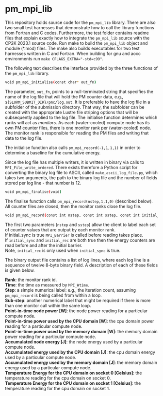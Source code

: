pm_mpi_lib
==========

This repository holds source code for the `pm_mpi_lib` library. There are also two small test harnesses that demonstrate how to call the library functions from Fortran and C codes. Furthermore, the test folder contains readme files that explain exactly how to integrate the `pm_mpi_lib` source with the CP2K 2023.1 source code. Run make to build the `pm_mpi_lib` object and module (\*.mod) files. The make also builds executables for two test harnesses written in C and Fortran. When building for gnu and aocc environments run `make CFLAGS_EXTRA="-std=c99"`.

The following text describes the interface provided by the three functions of the `pm_mpi_lib` library.

```bash
void pm_mpi_initialise(const char* out_fn)
```

The parameter, `out_fn`, points to a null-terminated string that specifies the name of the log file that will hold the PM counter data, e.g., `${SLURM_SUBMIT_DIR}/pmc/log.out`. It is
preferable to have the log file in a subfolder of the submission directory. That way, the subfolder can be created with the appropriate Lustre file striping options that will be
subsequently applied to the log file. The initialise function determines which ranks will act as *monitors*. As each (water-cooled) compute node has its own PM counter files, there is
one monitor rank per (water-ccoled) node. The monitor rank is responsible for reading the PM files and writing that data to the log file.

The initialise function also calls `pm_mpi_record(-1,1,1,1)` in order to determine a baseline for the cumulative energy.

Since the log file has multiple writers, it is written in binary via calls to `MPI_File_write_ordered`. There exists therefore a Python script for converting the binary log file
to ASCII, called `make_ascii_log_file.py`, which takes two arguments, the path to the binary log file and the number of fields stored per log line - that number is 12.


```bash
void pm_mpi_finalise(void)
```

The finalise function calls `pm_mpi_record(nstep,1,1,0)` (described below). All counter files are closed, then the monitor ranks close the log file.

```bash
void pm_mpi_record(const int nstep, const int sstep, const int initial_sync, const int initial_rec)
```

The first two parameters (`nstep` and `sstep`) allow the client to label each set of counter values that are output by each monitor rank.<br>
If initial_sync is true `MPI_Barrier` is called before reading takes place.<br>
If `initial_sync` and `initial_rec` are both true then the energy counters are read before and after the initial barrier.<br>
Note, `initial_rec` is only used when `initial_sync` is true.

The binary output file contains a list of log lines, where each log line is a sequence of twelve 8-byte binary field. A description of each of these fields is given below.

**Rank**: the monitor rank id.<br>
**Time**: the time as measured by `MPI_Wtime`.<br>
**Step**: a simple numerical label: e.g., the iteration count, assuming `pm_mpi_record` is being called from within a loop.<br>
**Sub-step**: another numerical label that might be required if there is more than one monitor call within the same loop.<br>
**Point-in-time node power [W]**: the node power reading for a particular compute node.<br>
**Point-in-time power used by the CPU domain [W]**: the cpu domain power reading for a particular compute node.<br>
**Point-in-time power used by the memory domain [W]**: the memory domain power reading for a particular compute node.<br>
**Accumulated node energy [J]**: the node energy used by a particular compute node.<br>
**Accumulated energy used by the CPU domain [J]**: the cpu domain energy used by a particular compute node.<br>
**Accumulated energy used by the memory domain [J]**: the memory domain energy used by a particular compute node.<br>
**Temperature Energy for the CPU domain on socket 0 [Celsius]**: the temperature reading for the cpu domain on socket 0.<br>
**Temperature Energy for the CPU domain on socket 1 [Celsius]**: the temperature reading for the cpu domain on socket 1.<br>
